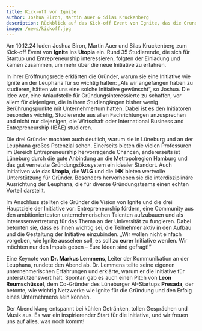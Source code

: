 ```yaml
---
title: Kick-off von Ignite
author: Joshua Biron, Martin Auer & Silas Kruckenberg
description: Rückblick auf das Kick-off Event von Ignite, das die Grundlage für eine neue Startup-Initiative an der Leuphana Universität legt
image: /news/kickoff.jpg
---
```


Am 10.12.24 luden Joshua Biron, Martin Auer und Silas Kruckenberg zum Kick-off Event von **Ignite** ins **Utopia** ein. Rund 35 Studierende, die sich für Startup und Entrepreneurship interessieren, folgten der Einladung und kamen zusammen, um mehr über die neue Initiative zu erfahren.

In ihrer Eröffnungsrede erklärten die Gründer, warum sie eine Initiative wie Ignite an der Leuphana für so wichtig halten: „Als wir angefangen haben zu studieren, hätten wir uns eine solche Initiative gewünscht“, so Joshua. Die Idee war, eine Anlaufstelle für Gründungsinteressierte zu schaffen, vor allem für diejenigen, die in ihren Studiengängen bisher wenig Berührungspunkte mit Unternehmertum hatten. Dabei ist es den Initiatoren besonders wichtig, Studierende aus allen Fachrichtungen anzusprechen und nicht nur diejenigen, die Wirtschaft oder International Business and Entrepreneurship (IBAE) studieren.

Die drei Gründer machten auch deutlich, warum sie in Lüneburg und an der Leuphana großes Potenzial sehen. Einerseits bieten die vielen Professuren im Bereich Entrepreneurship hervorragende Chancen, andererseits ist Lüneburg durch die gute Anbindung an die Metropolregion Hamburg und das gut vernetzte Gründungsökosystem ein idealer Standort. Auch Initiativen wie das **Utopia**, die **WLG** und die **IHK** bieten wertvolle Unterstützung für Gründer. Besonders hervorheben sie die interdisziplinäre Ausrichtung der Leuphana, die für diverse Gründungsteams einen echten Vorteil darstellt.

Im Anschluss stellten die Gründer die Vision von Ignite und die drei Hauptziele der Initiative vor: Entrepreneurship fördern, eine Community aus den ambitioniertesten unternehmerischen Talenten aufzubauen und als Interessenvertretung für das Thema an der Universität zu fungieren. Dabei betonten sie, dass es ihnen wichtig sei, die Teilnehmer aktiv in den Aufbau und die Gestaltung der Initiative einzubinden. „Wir wollen nicht einfach vorgeben, wie Ignite aussehen soll, es soll zu **eurer** Initiative werden. Wir möchten nur den Impuls geben – Eure Ideen sind gefragt!“

Eine Keynote von **Dr. Markus Lemmens**, Leiter der Kommunikation an der Leuphana, rundete den Abend ab. Dr. Lemmens teilte seine eigenen unternehmerischen Erfahrungen und erklärte, warum er die Initiative für unterstützenswert hält. Spontan gab es auch einen Pitch von **Leon Reumschüssel**, dem Co-Gründer des Lüneburger AI-Startups **Presada**, der betonte, wie wichtig Netzwerke wie Ignite für die Gründung und den Erfolg eines Unternehmens sein können.

Der Abend klang entspannt bei kühlen Getränken, tollen Gesprächen und Musik aus. Es war ein inspirierender Start für die Initiative, und wir freuen uns auf alles, was noch kommt!